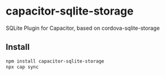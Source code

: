 # capacitor-sqlite-storage

SQLite Plugin for Capacitor, based on cordova-sqlite-storage

## Install

```bash
npm install capacitor-sqlite-storage
npx cap sync
```
